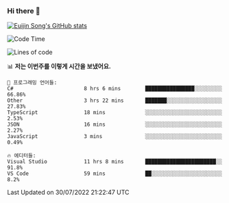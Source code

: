 ### Hi there 👋

[![Euijin Song's GitHub stats](https://github-readme-stats.vercel.app/api?username=lstar2397&count_private=true&show_icons=true&theme=tokyonight&locale=kr)](https://github.com/anuraghazra/github-readme-stats)

<!--START_SECTION:waka-->
![Code Time](http://img.shields.io/badge/Code%20Time-0%20secs-blue)

![Lines of code](https://img.shields.io/badge/%EC%A0%80%EB%8A%94%20%EC%97%AC%ED%83%9C%EA%B9%8C%EC%A7%80%20-85%20Thousand%20%EC%A4%84%EC%9D%98%20%EC%BD%94%EB%93%9C%EB%A5%BC%20%EC%9E%91%EC%84%B1%ED%96%88%EC%96%B4%EC%9A%94.-blue)

📊 **저는 이번주를 이렇게 시간을 보냈어요.** 

```text
💬 프로그래밍 언어들: 
C#                       8 hrs 6 mins        ████████████████░░░░░░░░░   66.86% 
Other                    3 hrs 22 mins       ███████░░░░░░░░░░░░░░░░░░   27.83% 
TypeScript               18 mins             ░░░░░░░░░░░░░░░░░░░░░░░░░   2.53% 
JSON                     16 mins             ░░░░░░░░░░░░░░░░░░░░░░░░░   2.27% 
JavaScript               3 mins              ░░░░░░░░░░░░░░░░░░░░░░░░░   0.49%

🔥 에디터들: 
Visual Studio            11 hrs 8 mins       ███████████████████████░░   91.8% 
VS Code                  59 mins             ██░░░░░░░░░░░░░░░░░░░░░░░   8.2%

```


 Last Updated on 30/07/2022 21:22:47 UTC
<!--END_SECTION:waka-->

<!--
**lstar2397/lstar2397** is a ✨ _special_ ✨ repository because its `README.md` (this file) appears on your GitHub profile.

Here are some ideas to get you started:

- 🔭 I’m currently working on ...
- 🌱 I’m currently learning ...
- 👯 I’m looking to collaborate on ...
- 🤔 I’m looking for help with ...
- 💬 Ask me about ...
- 📫 How to reach me: ...
- 😄 Pronouns: ...
- ⚡ Fun fact: ...
-->
